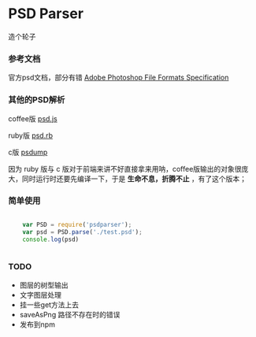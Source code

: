 # PSD Parser

造个轮子

### 参考文档

官方psd文档，部分有错 [Adobe Photoshop File Formats Specification](http://www.adobe.com/devnet-apps/photoshop/fileformatashtml/)

### 其他的PSD解析
coffee版 [psd.js](https://github.com/meltingice/psd.js)

ruby版 [psd.rb](https://github.com/layervault/psd.rb)

c版 [psdump](https://github.com/alco/psdump)

因为 ruby 版与 c 版对于前端来讲不好直接拿来用呐，coffee版输出的对象很庞大，同时运行时还要先编译一下，于是 **生命不息，折腾不止** ，有了这个版本；

### 简单使用
```javascript

	var PSD = require('psdparser');
	var psd = PSD.parse('./test.psd');
	console.log(psd)
	
```

### TODO

- 图层的树型输出
- 文字图层处理
- 挂一些get方法上去
- saveAsPng 路径不存在时的错误
- 发布到npm